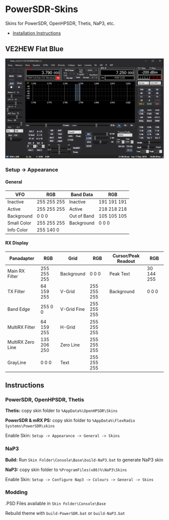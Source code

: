 # PowerSDR-Skins
Skins for PowerSDR, OpenHPSDR, Thetis, NaP3, etc.

- [Installation Instructions](#instructions)

## VE2HEW Flat Blue

![](/VE2HEW%20Flat%20Blue/VE2HEW-Flat-Blue.png)

### Setup -> Appearance 

#### General 

| VFO | RGB | Band Data |  RGB |
|---|---|---|---|
| Inactive | 255 255 255 | Inactive | 191 191 191 |
| Active | 255 255 255 | Active | 218 218 218 |
| Background | 0 0 0 | Out of Band | 105 105 105 |
| Small Color | 255 255 255 | Background | 0 0 0 |
| Info Color | 255 140 0 |

#### RX Display 

| Panadapter | RGB | Grid | RGB | Cursor/Peak Readout | RGB |
|---|---|---|---|---|---|
Main RX Filter | 255 255 255 | Background | 0 0 0 | Peak Text | 30 144 255 |
TX Filter | 64 159 255 | V-Grid | 255 255 255 | Background | 0 0 0 |
Band Edge | 255 0 0 | V-Grid Fine | 255 255 255 |
MultiRX Filter | 64 159 255 | H-Grid | 255 255 255 |
MultiRX Zero Line | 135 206 250 | Zero Line | 255 255 255 |
GrayLine | 0 0 0 | Text | 255 255 255 |


## Instructions

### PowerSDR, OpenHPSDR, Thetis

**Thetis:** copy skin folder to `%AppData%\OpenHPSDR\Skins`

**PowerSDR & mRX PS:** copy skin folder to `%AppData%\FlexRadio Systems\PowerSDR\skins`

Enable Skin: `Setup -> Appearance -> General -> Skins`

### NaP3

**Build:** Run `Skin Folder\Console\Base\build-NaP3.bat` to generate NaP3 skin

**NaP3:** copy skin folder to `%ProgramFiles(x86)%\NaP3\Skins`

Enable Skin: `Setup -> Configure Nap3 -> Colours -> General -> Skins`

### Modding

.PSD Files available in `Skin Folder\Console\Base`

Rebuild theme with `build-PowerSDR.bat` or `build-NaP3.bat`


